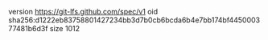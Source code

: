version https://git-lfs.github.com/spec/v1
oid sha256:d1222eb83758801427234bb3d7b0cb6bcda6b4e7bb174bf445000377481b6d3f
size 1012
